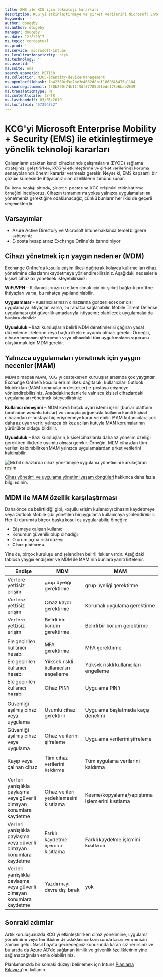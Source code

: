 ```yaml
---
title: EMS ile KCG için teknoloji kararları
description: KCG'yi etkinleştirmeye ve şirket verilerini Microsoft Enterprise Mobility + Security ile korumaya yönelik önemli teknoloji kararları.
keywords: ''
author: dougeby
ms.author: dougeby
manager: dougeby
ms.date: 12/8/2017
ms.topic: conceptual
ms.prod: ''
ms.service: microsoft-intune
ms.localizationpriority: high
ms.technology: ''
ms.assetid: ''
ms.suite: ems
search.appverid: MET150
ms.collection: M365-identity-device-management
ms.openlocfilehash: 7b42360cd3e7be3e4662d8cef1868643475a1304
ms.sourcegitcommit: 430b290474b11f9df87785b01edc178e6bae2049
ms.translationtype: MT
ms.contentlocale: tr-TR
ms.lasthandoff: 03/05/2019
ms.locfileid: "57394752"
---
```

# <a name="technology-decisions-for-enabling-byod-with-microsoft-enterprise-mobility--security-ems"></a>KCG'yi Microsoft Enterprise Mobility + Security (EMS) ile etkinleştirmeye yönelik teknoloji kararları

Çalışanların uzaktan kendi cihazlarında çalışmalarını (BYOD) sağlama stratejinizi geliştirirken, KCG'yi etkinleştirme ve şirket verilerinizi koruma senaryolarında önemli kararlar vermeniz gerekir. Neyse ki, EMS kapsamlı bir çözüm kümesinde ihtiyacınız olan özelliklerin tümünü sunar.  

Bu konu başlığı altında, şirket e-postasına KCG erişimini etkinleştirme örneğini inceliyoruz. Cihazın tamamını mı yoksa yalnızca uygulamaları mı yönetmeniz gerektiğine odaklanacağız, çünkü bunların her ikisi de geçerli seçeneklerdir.

## <a name="assumptions"></a>Varsayımlar
* Azure Active Directory ve Microsoft Intune hakkında temel bilgilere sahipsiniz
* E-posta hesaplarınız Exchange Online'da barındırılıyor

## <a name="common-reasons-to-manage-the-device-mdm"></a>Cihazı yönetmek için yaygın nedenler (MDM)
Exchange Online'da [koşullu erişim](https://docs.microsoft.com/azure/active-directory/active-directory-conditional-access-azure-portal) ilkesi dağıtarak kolayca kullanıcıları cihaz yönetimine cihazlarını kaydetmeye yönlendirebilirsiniz. Aşağıdaki nedenlerle kişisel cihazları yönetmek isteyebilirsiniz:

**WiFi/VPN** – Kullanıcılarınızın üretken olmak için bir şirket bağlantı profiline ihtiyaçları varsa, bu rahatça yapılandırılabilir.

**Uygulamalar** – Kullanıcılarınızın cihazlarına gönderilecek bir dizi uygulamaya ihtiyaçları varsa, bu rahatça sağlanabilir. Mobile Threat Defense uygulaması gibi güvenlik amaçlarıyla ihtiyacınız olabilecek uygulamalar da bunlara dahildir.

**Uyumluluk** – Bazı kuruluşların belirli MDM denetimlerini çağıran yasal düzenleme ilkelerine veya başka ilkelere uyumlu olması gerekir. Örneğin, cihazın tamamını şifrelemek veya cihazdaki tüm uygulamaların raporunu oluşturmak için MDM gerekir.

## <a name="common-reasons-to-only-manage-the-apps-mam"></a>Yalnızca uygulamaları yönetmek için yaygın nedenler (MAM)
MDM olmadan MAM, KCG'yi destekleyen kuruluşlar arasında çok yaygındır. Exchange Online’a koşullu erişim ilkesi dağıtarak, kullanıcıları Outlook Mobile’dan (MAM korumalarını destekler) e-postaya erişmeye yönlendirebilirsiniz. Aşağıdaki nedenlerle yalnızca kişisel cihazlardaki uygulamaları yönetmek isteyebilirsiniz:

**Kullanıcı deneyimi** – MDM kaydı birçok uyarı istemi içerir (bunlar platform tarafından zorunlu tutulur) ve sonuçta çoğunlukla kullanıcı kendi kişisel cihazından e-postaya hiç erişmemeye karar verebilir. MAM kullanıcılara çok daha az uyarı verir; yalnızca bir kez açılan kutuyla MAM korumalarının yürürlükte olduğu bildirilir.

**Uyumluluk** – Bazı kuruluşların, kişisel cihazlarda daha az yönetim özelliği gerektiren ilkelerle uyumlu olması gerekir. Örneğin, MDM cihazdan tüm verileri kaldırabilirken MAM yalnızca uygulamalardan şirket verilerini kaldırabilir.

![Mobil cihazlarda cihaz yönetimiyle uygulama yönetimini karşılaştıran resim](./media/byod-app-device-mgmt.png)

[Cihaz yönetimi ve uygulama yönetimi yaşam döngüleri](introduction-device-app-lifecycles.md) hakkında daha fazla bilgi edinin.

## <a name="mdm-vs-mam-capability-comparison"></a>MDM ile MAM özellik karşılaştırması
Daha önce de belirtildiği gibi, koşullu erişim kullanıcıyı cihazını kaydetmeye veya Outlook Mobile gibi yönetilen bir uygulama kullanmaya yönlendirebilir. Her iki durumda birçok başka koşul da uygulanabilir, örneğin:

* Erişmeye çalışan kullanıcı
* Konumun güvenilir olup olmadığı
*   Oturum açma riski düzeyi
* Cihaz platformu

Yine de, birçok kuruluşu endişelendiren belirli riskler vardır.  Aşağıdaki tabloda yaygın endişeler ve MDM ile MAM'nin bunlara yanıtı listelenir.

| Endişe   |   MDM  |   MAM  |
|------------|--------|--------|
|Verilere yetkisiz erişim | grup üyeliği gerektirme | grup üyeliği gerektirme |
|Verilere yetkisiz erişim | Cihaz kaydı gerektirme | Korumalı uygulama gerektirme |
|Verilere yetkisiz erişim | Belirli bir konum gerektirme | Belirli bir konum gerektirme |
| | | |
|Ele geçirilen kullanıcı hesabı| MFA gerektirme | MFA gerektirme|
|Ele geçirilen kullanıcı hesabı | Yüksek riskli kullanıcıları engelleme | Yüksek riskli kullanıcıları engelleme |
|Ele geçirilen kullanıcı hesabı | Cihaz PIN'i | Uygulama PIN'i |
| | | |
| Güvenliği aşılmış cihaz veya uygulama | Uyumlu cihaz gerektirir | Uygulama başlatmada kaçış denetimi |
| Güvenliği aşılmış cihaz veya uygulama | Cihaz verilerini şifreleme | Uygulama verilerini şifreleme |
| | | |
|Kayıp veya çalınan cihaz | Tüm cihaz verilerini kaldırma | Tüm uygulama verilerini kaldırma|
| | | |
| Verileri yanlışlıkla paylaşma veya güvenli olmayan konumlara kaydetme | Cihaz verileri yedeklemesini kısıtlama | Kesme/kopyalama/yapıştırma işlemlerini kısıtlama|
| Verileri yanlışlıkla paylaşma veya güvenli olmayan konumlara kaydetme | Farklı kaydetme işlemini kısıtlama | Farklı kaydetme işlemini kısıtlama |
|Verileri yanlışlıkla paylaşma veya güvenli olmayan konumlara kaydetme | Yazdırmayı devre dışı bırak | yok|

## <a name="next-steps"></a>Sonraki adımlar
Artık kuruluşunuzda KCG'yi etkinleştirirken cihaz yönetimine, uygulama yönetimine veya her ikisine de odaklanma konusunda karar vermenizin zamanı geldi. Nasıl hayata geçireceğiniz konusunda kararı siz verirsiniz ve bu arada da Azure AD'de sağlanan kimlik ve güvenlik özelliklerinin yine sağlanacağından emin olabilirsiniz.  

Planlamanızda bir sonraki düzeyi belirlemek için Intune [Planlama Kılavuzu](planning-guide.md)'nu kullanın.
